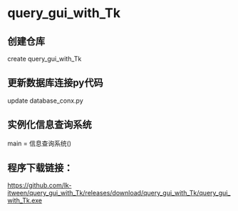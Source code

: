 # query_gui_with_Tk

## 创建仓库
create query_gui_with_Tk

## 更新数据库连接py代码
update database_conx.py

## 实例化信息查询系统
main = 信息查询系统()

## 程序下载链接：
https://github.com/lk-itween/query_gui_with_Tk/releases/download/query_gui_with_Tk/query_gui_with_Tk.exe
